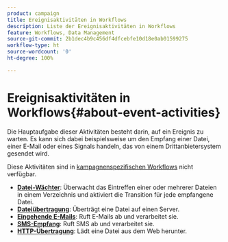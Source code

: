 ```yaml
---
product: campaign
title: Ereignisaktivitäten in Workflows
description: Liste der Ereignisaktivitäten in Workflows
feature: Workflows, Data Management
source-git-commit: 2b1dec4b9c456df4dfcebfe10d18e0ab01599275
workflow-type: ht
source-wordcount: '0'
ht-degree: 100%

---
```


# Ereignisaktivitäten in Workflows{#about-event-activities}

Die Hauptaufgabe dieser Aktivitäten besteht darin, auf ein Ereignis zu warten. Es kann sich dabei beispielsweise um den Empfang einer Datei, einer E-Mail oder eines Signals handeln, das von einem Drittanbietersystem gesendet wird.

Diese Aktivitäten sind in [kampagnenspezifischen Workflows](campaign-workflows.md) nicht verfügbar.


* **[Datei-Wächter](file-collector.md)**: Überwacht das Eintreffen einer oder mehrerer Dateien in einem Verzeichnis und aktiviert die Transition für jede empfangene Datei.
* **[Dateiübertragung](file-transfer.md)**: Überträgt eine Datei auf einen Server.
* **[Eingehende E-Mails](inbound-emails.md)**: Ruft E-Mails ab und verarbeitet sie.
* **[SMS-Empfang](inbound-sms.md)**: Ruft SMS ab und verarbeitet sie.
* **[HTTP-Übertragung](web-download.md)**: Lädt eine Datei aus dem Web herunter.


